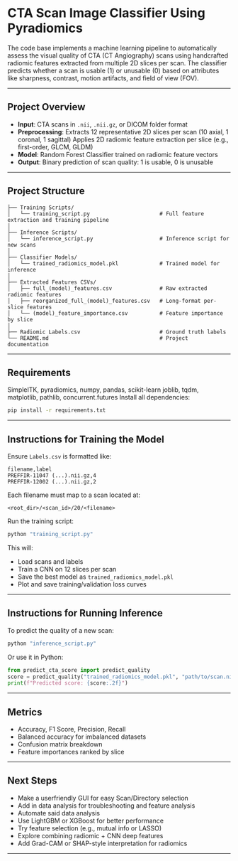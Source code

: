 # CTA Scan Image Classifier Using Pyradiomics

 The code base implements a machine learning pipeline to automatically assess the visual quality of CTA (CT Angiography) scans using handcrafted radiomic features extracted from multiple 2D slices per scan. The classifier predicts whether a scan is usable (1) or unusable (0) based on attributes like sharpness, contrast, motion artifacts, and field of view (FOV).

---

## Project Overview

* **Input**: CTA scans in `.nii`, `.nii.gz`, or DICOM folder format
* **Preprocessing**:    Extracts 12 representative 2D slices per scan (10 axial, 1 coronal, 1 sagittal)
                        Applies 2D radiomic feature extraction per slice (e.g., first-order, GLCM, GLDM)
* **Model**: Random Forest Classifier trained on radiomic feature vectors
* **Output**: Binary prediction of scan quality: 1 is usable, 0 is unusable

---

## Project Structure

```
├── Training Scripts/
│   └── training_script.py                      # Full feature extraction and training pipeline
│
├── Inference Scripts/
│   └── inference_script.py                     # Inference script for new scans
│
├── Classifier Models/
│   └── trained_radiomics_model.pkl             # Trained model for inference
│
├── Extracted Features CSVs/
│   ├── full_(model)_features.csv               # Raw extracted radiomic features
│   ├── reorganized_full_(model)_features.csv   # Long-format per-slice features
│   └── (model)_feature_importance.csv          # Feature importance by slice
│
├── Radiomic Labels.csv                         # Ground truth labels
└── README.md                                   # Project documentation
```

---

## Requirements

SimpleITK, pyradiomics, numpy, pandas, scikit-learn
joblib, tqdm, matplotlib, pathlib, concurrent.futures
Install all dependencies:

```bash
pip install -r requirements.txt
```

---

## Instructions for Training the Model

Ensure `Labels.csv` is formatted like:

```
filename,label
PREFFIR-11047 (...).nii.gz,4
PREFFIR-12002 (...).nii.gz,2
```

Each filename must map to a scan located at:

```
<root_dir>/<scan_id>/20/<filename>
```

Run the training script:

```bash
python "training_script.py"
```

This will:

* Load scans and labels
* Train a CNN on 12 slices per scan
* Save the best model as `trained_radiomics_model.pkl`
* Plot and save training/validation loss curves

---

## Instructions for Running Inference

To predict the quality of a new scan:

```bash
python "inference_script.py"
```

Or use it in Python:

```python
from predict_cta_score import predict_quality
score = predict_quality("trained_radiomics_model.pkl", "path/to/scan.nii.gz")
print(f"Predicted score: {score:.2f}")
```

---

## Metrics

* Accuracy, F1 Score, Precision, Recall
* Balanced accuracy for imbalanced datasets
* Confusion matrix breakdown
* Feature importances ranked by slice

---

## Next Steps

* Make a userfriendly GUI for easy Scan/Directory selection
* Add in data analysis for troubleshooting and feature analysis
* Automate said data analysis
* Use LightGBM or XGBoost for better performance
* Try feature selection (e.g., mutual info or LASSO)
* Explore combining radiomic + CNN deep features
* Add Grad-CAM or SHAP-style interpretation for radiomics

---
